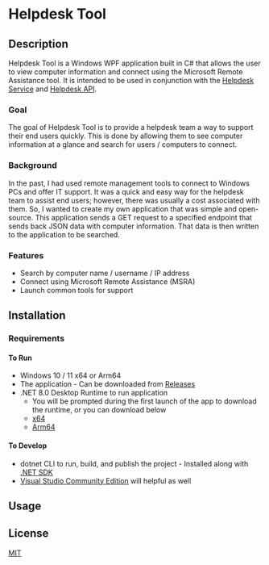 # Helpdesk Tool

## Description

Helpdesk Tool is a Windows WPF application built in C# that allows the user to view computer information and connect using the Microsoft Remote Assistance tool. It is intended to be used in conjunction with the [Helpdesk Service](https://github.com/hdlane/helpdesk-service) and [Helpdesk API](https://github.com/hdlane/helpdesk-api).

### Goal

The goal of Helpdesk Tool is to provide a helpdesk team a way to support their end users quickly. This is done by allowing them to see computer information at a glance and search for users / computers to connect.

### Background

In the past, I had used remote management tools to connect to Windows PCs and offer IT support. It was a quick and easy way for the helpdesk team to assist end users; however, there was usually a cost associated with them. So, I wanted to create my own application that was simple and open-source. This application sends a GET request to a specified endpoint that sends back JSON data with computer information. That data is then written to the application to be searched.

### Features

* Search by computer name / username / IP address
* Connect using Microsoft Remote Assistance (MSRA)
* Launch common tools for support

## Installation

### Requirements

#### To Run

* Windows 10 / 11 x64 or Arm64
* The application - Can be downloaded from [Releases](https://github.com/hdlane/helpdesk-tool/releases)
* .NET 8.0 Desktop Runtime to run application
    * You will be prompted during the first launch of the app to download the runtime, or you can download below
    * [x64](https://dotnet.microsoft.com/en-us/download/dotnet/thank-you/runtime-desktop-8.0.8-windows-x64-installer?cid=getdotnetcore)
    * [Arm64](https://dotnet.microsoft.com/en-us/download/dotnet/thank-you/runtime-desktop-8.0.8-windows-arm64-installer?cid=getdotnetcore)

#### To Develop

* dotnet CLI to run, build, and publish the project - Installed along with [.NET SDK](https://learn.microsoft.com/en-us/dotnet/core/install/windows)
* [Visual Studio Community Edition](https://visualstudio.microsoft.com/vs/community/) will helpful as well

## Usage

## License

[MIT](https://choosealicense.com/licenses/mit/)
